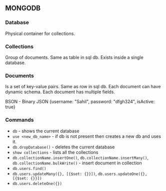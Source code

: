## MONGODB

### Database
Physical container for collections.

### Collections
Group of documents. Same as table in sql db. Exists inside a single database.

### Documents
Is a set of key-value pairs. Same as row in sql db.
Each document can have dynamic schema. Each document has multiple fields.


BSON - Binary JSON
{username: "Sahil", password: "dfgh324", isActive: true}

### Commands

- `db` - shows the current database
- `use <new_db_name>` - if db is not present then creates a new db and uses it.
- `db.dropDatabase()` - deletes the current database
- `show collections` - lists all the collections
- `db.collectionName.insertOne()`, `db.collectionName.insertMany()`, `db.collectionName.bulkWrite()` - insert document in collection
- `db.users.find()`
- `db.users.updateMany({}, [{$set: {}}])`, `db.users.updateOne({}, [{$set: {}}])`
- `db.users.deleteOne({})`